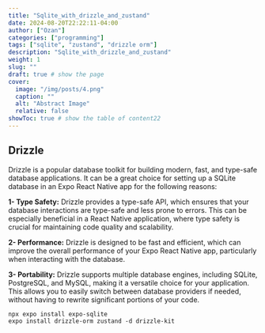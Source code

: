 ```yaml
---
title: "Sqlite_with_drizzle_and_zustand"
date: 2024-08-20T22:22:11-04:00
author: ["Ozan"]
categories: ["programming"]
tags: ["sqlite", "zustand", "drizzle orm"]
description: "Sqlite_with_drizzle_and_zustand"
weight: 1
slug: ""
draft: true # show the page
cover:
  image: "/img/posts/4.png"
  caption: ""
  alt: "Abstract Image"
  relative: false
showToc: true # show the table of content22
---
```


## Drizzle

Drizzle is a popular database toolkit for building modern, fast, and type-safe database applications. It can be a great choice for setting up a SQLite database in an Expo React Native app for the following reasons:

**1- Type Safety:** Drizzle provides a type-safe API, which ensures that your database interactions are type-safe and less prone to errors. This can be especially beneficial in a React Native application, where type safety is crucial for maintaining code quality and scalability.

**2- Performance:** Drizzle is designed to be fast and efficient, which can improve the overall performance of your Expo React Native app, particularly when interacting with the database.

**3- Portability:** Drizzle supports multiple database engines, including SQLite, PostgreSQL, and MySQL, making it a versatile choice for your application. This allows you to easily switch between database providers if needed, without having to rewrite significant portions of your code.

```console
npx expo install expo-sqlite
expo install drizzle-orm zustand -d drizzle-kit
```
